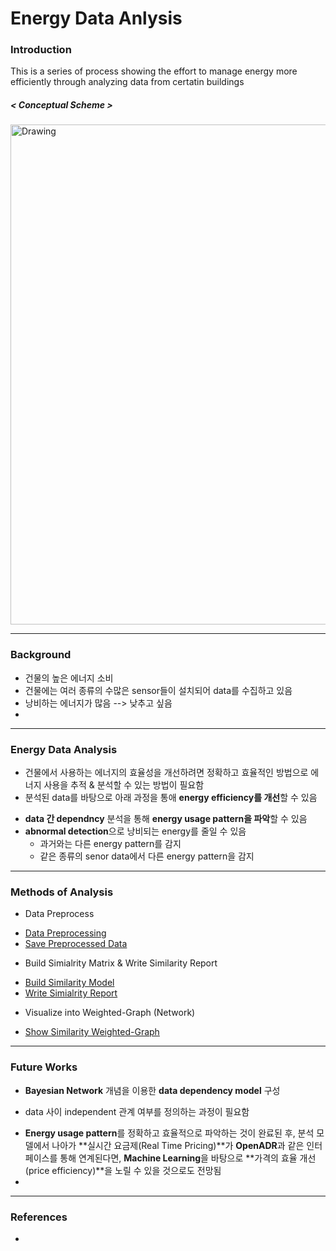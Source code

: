 # Energy Data Anlysis

### Introduction

This is a series of process showing the effort to manage energy more efficiently through analyzing data from certatin buildings  

##### < Conceptual Scheme >
 <img src="https://raw.githubusercontent.com/jhyun0919/EnergyData_jhyun/master/docs/images/%EC%8A%A4%ED%81%AC%EB%A6%B0%EC%83%B7%202016-06-01%20%EC%98%A4%ED%9B%84%204.58.48.jpg" alt="Drawing" style="width: 800px;"/> 

---
### Background
 
 * 건물의 높은 에너지 소비
 * 건물에는 여러 종류의 수많은 sensor들이 설치되어 data를 수집하고 있음
 * 낭비하는 에너지가 많음 --> 낮추고 싶음
 *

---
### Energy Data Analysis

 * 건물에서 사용하는 에너지의 효율성을 개선하려면 정확하고 효율적인 방법으로 에너지 사용을 추적 & 분석할 수 있는 방법이 필요함
 * 분석된 data를 바탕으로 아래 과정을 통애 **energy efficiency를 개선**할 수 있음
  - **data 간 dependncy** 분석을 통해 **energy usage pattern을 파악**할 수 있음
  - **abnormal detection**으로 낭비되는 energy를 줄일 수 있음
    - 과거와는 다른 energy pattern를 감지
    - 같은 종류의 senor data에서 다른 energy pattern을 감지  
 
---
### Methods of Analysis

 * Data Preprocess
  - [Data Preprocessing](https://github.com/jhyun0919/EnergyData_jhyun/blob/master/docs/01_01.%20Data%20Preprocessing.ipynb)
  - [Save Preprocessed Data](https://github.com/jhyun0919/EnergyData_jhyun/blob/master/docs/01_02.%20Save%20Preprocessed%20Data.ipynb)
 * Build Simialrity Matrix & Write Similarity Report
  - [Build Similarity Model](https://github.com/jhyun0919/EnergyData_jhyun/blob/master/docs/02_01.%20Build%20Similarity%20Model.ipynb)
  - [Write Simialrity Report](https://github.com/jhyun0919/EnergyData_jhyun/blob/master/docs/02_02.%20Write%20Similarity%20Report.ipynb)
 * Visualize into Weighted-Graph (Network)
  - [Show Similarity Weighted-Graph](https://github.com/jhyun0919/EnergyData_jhyun/blob/master/docs/02_03.%20Show%20Similarity%20Weighted-Graph.ipynb)
 

---
### Future Works

 * **Bayesian Network** 개념을 이용한 **data dependency model** 구성
  - data 사이 independent 관계 여부를 정의하는 과정이 필요함 
 * **Energy usage pattern**를 정확하고 효율적으로 파악하는 것이 완료된 후, 분석 모델에서 나아가 **실시간 요금제(Real Time Pricing)**가 **OpenADR**과 같은 인터페이스를 통해 연계된다면, **Machine Learning**을 바탕으로 **가격의 효율 개선(price efficiency)**을 노릴 수 있을 것으로도 전망됨
 * 
 
---
### References

 * 



